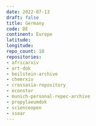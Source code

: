```yaml
---
date: 2022-07-13
draft: false
title: Germany
code: DE
continent: Europe
latitude:
longitude:
repo_count: 10
repositories:
- africarxiv
- art-dok
- beilstein-archive
- chemrxiv
- crossasia-repository
- econstor
- munich-personal-repec-archive
- propylaeumdok
- scienceopen
- ssoar
---
```



